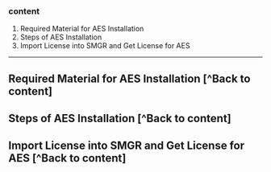 ### content
1. Required Material for AES Installation				
2. Steps of AES Installation				
3. Import License into SMGR and Get License for AES	

--------------------------------

## Required Material for AES Installation	[^Back to content]




## Steps of AES Installation	[^Back to content]
## Import License into SMGR and Get License for AES	[^Back to content]


